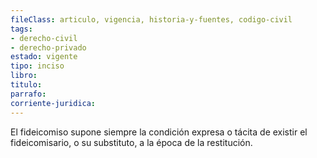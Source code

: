 ```yaml
---
fileClass: articulo, vigencia, historia-y-fuentes, codigo-civil
tags:
- derecho-civil
- derecho-privado
estado: vigente
tipo: inciso
libro:
titulo:
parrafo:
corriente-juridica:
---
```

El fideicomiso supone siempre la condición expresa o tácita de existir el fideicomisario, o su substituto, a la época de la restitución.